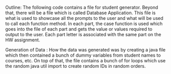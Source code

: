 Outline: The following code contains a file for student generator. Beyond that, there will be a file which is called Database Application. This file is what is used to showcase all the prompts to the user and what will be used to call each function method. In each part, the case function is used which goes into the file of each part and gets the value or values required to output to the user. Each part letter is associated with the same part on the HW assignment. 


Generation of Data : How the data was generated was by creating a java file which then contained a bunch of dummy variables from student names to courses, etc. On top of that, the file contains a bunch of for loops which use the random java util import to create random IDs in random orders.   